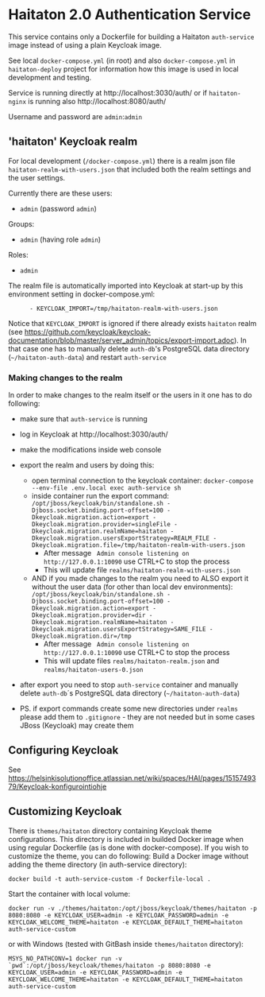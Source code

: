 # Haitaton 2.0 Authentication Service

This service contains only a Dockerfile for building a Haitaton `auth-service` image instead of using a plain Keycloak image.

See local `docker-compose.yml` (in root) and also `docker-compose.yml` in `haitaton-deploy` project for information how this image is used in local development and testing.

Service is running directly at http://localhost:3030/auth/ or if `haitaton-nginx` is running also http://localhost:8080/auth/

Username and password are `admin`:`admin` 

## 'haitaton' Keycloak realm
For local development (`/docker-compose.yml`) there is a realm json file `haitaton-realm-with-users.json` that included both the realm settings and the user settings.

Currently there are these users:
* `admin` (password `admin`)

Groups:
* `admin` (having role `admin`)

Roles:
* `admin`

The realm file is automatically imported into Keycloak at start-up by this environment setting in docker-compose.yml:
```
      - KEYCLOAK_IMPORT=/tmp/haitaton-realm-with-users.json
```
Notice that `KEYCLOAK_IMPORT` is ignored if there already exists `haitaton` realm (see https://github.com/keycloak/keycloak-documentation/blob/master/server_admin/topics/export-import.adoc). 
In that case one has to manually delete `auth-db`'s PostgreSQL data directory (`~/haitaton-auth-data`) and restart `auth-service`

### Making changes to the realm
In order to make changes to the realm itself or the users in it one has to do following:
* make sure that `auth-service` is running
* log in Keycloak at http://localhost:3030/auth/
* make the modifications inside web console
* export the realm and users by doing this:
  * open terminal connection to the keycloak container: `docker-compose --env-file .env.local exec auth-service sh`
  * inside container run the export command:  `/opt/jboss/keycloak/bin/standalone.sh -Djboss.socket.binding.port-offset=100 -Dkeycloak.migration.action=export -Dkeycloak.migration.provider=singleFile -Dkeycloak.migration.realmName=haitaton -Dkeycloak.migration.usersExportStrategy=REALM_FILE -Dkeycloak.migration.file=/tmp/haitaton-realm-with-users.json`
    - After message ` Admin console listening on http://127.0.0.1:10090` use CTRL+C to stop the process
    - This will update file `realms/haitaton-realm-with-users.json`
  * AND if you made changes to the realm you need to ALSO export it without the user data (for other than local dev environments): `/opt/jboss/keycloak/bin/standalone.sh -Djboss.socket.binding.port-offset=100 -Dkeycloak.migration.action=export -Dkeycloak.migration.provider=dir -Dkeycloak.migration.realmName=haitaton -Dkeycloak.migration.usersExportStrategy=SAME_FILE -Dkeycloak.migration.dir=/tmp`
    - After message ` Admin console listening on http://127.0.0.1:10090` use CTRL+C to stop the process
    - This will update files `realms/haitaton-realm.json` and `realms/haitaton-users-0.json`

* after export you need to stop `auth-service` container and manually delete `auth-db`´s PostgreSQL data directory (`~/haitaton-auth-data`)
* PS. if export commands create some new directories under `realms` please add them to `.gitignore` - they are not needed but in some cases JBoss (Keycloak) may create them


## Configuring Keycloak
See https://helsinkisolutionoffice.atlassian.net/wiki/spaces/HAI/pages/1515749379/Keycloak-konfigurointiohje

## Customizing Keycloak
There is `themes/haitaton` directory containing Keycloak theme configurations. This directory is included in builded Docker image when using regular Dockerfile (as is done with docker-compose).
If you wish to customize the theme, you can do following:
Build a Docker image without adding the theme directory (in auth-service directory):
```shell
docker build -t auth-service-custom -f Dockerfile-local .
```
Start the container with local volume:
```shell
docker run -v ./themes/haitaton:/opt/jboss/keycloak/themes/haitaton -p 8080:8080 -e KEYCLOAK_USER=admin -e KEYCLOAK_PASSWORD=admin -e KEYCLOAK_WELCOME_THEME=haitaton -e KEYCLOAK_DEFAULT_THEME=haitaton auth-service-custom
```
or with Windows (tested with GitBash inside `themes/haitaton` directory):
```shell
MSYS_NO_PATHCONV=1 docker run -v `pwd`:/opt/jboss/keycloak/themes/haitaton -p 8080:8080 -e KEYCLOAK_USER=admin -e KEYCLOAK_PASSWORD=admin -e KEYCLOAK_WELCOME_THEME=haitaton -e KEYCLOAK_DEFAULT_THEME=haitaton auth-service-custom
```
